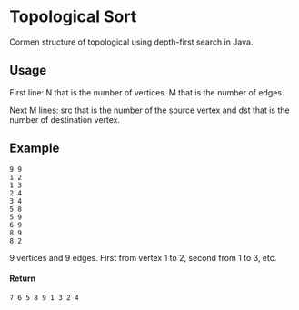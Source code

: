 # Topological Sort
Cormen structure of topological using depth-first search in Java.

## Usage
First line: N that is the number of vertices. M that is the number of edges.

Next M lines: src that is the number of the source vertex and dst that is the number of destination vertex.

## Example
```shell
9 9
1 2
1 3
2 4
3 4
5 8
5 9
6 9
8 9
8 2
```

9 vertices and 9 edges.
First from vertex 1 to 2, second from 1 to 3, etc.

#### Return
```shell
7 6 5 8 9 1 3 2 4
```
